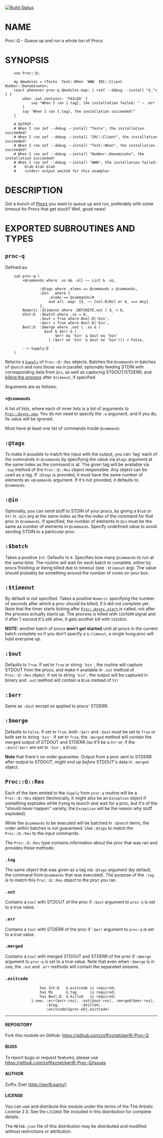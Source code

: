 [![Build Status](https://travis-ci.org/zoffixznet/perl6-Proc-Q.svg)](https://travis-ci.org/zoffixznet/perl6-Proc-Q)

# NAME

Proc::Q - Queue up and run a whole ton of Procs

# SYNOPSIS

```perl6
    use Proc::Q;

    my @modules = <Testo  Test::When  WWW  IRC::Client  Number::Denominate>;
    react whenever proc-q @modules.map: { «zef --debug --install "$_"» } {
        when .out.contains: 'FAILED' {
            say "When I ran {.tag}, the installation failed: " ~ .err
        }
        say "When I ran {.tag}, the installation succeeded!"
    }

    # OUTPUT:
    # When I ran zef --debug --install "Testo", the installation succeeded!
    # When I ran zef --debug --install "IRC::Client", the installation succeeded!
    # When I ran zef --debug --install "Test::When", the installation succeeded!
    # When I ran zef --debug --install "Number::Denominate", the installation succeeded!
    # When I ran zef --debug --install "WWW", the installation failed:
    #    blah blah blah
    #    <stderr output omited for this example>
```

# DESCRIPTION

Got a bunch of [Procs](https://docs.perl6.org/type/Proc) you want to queue up
and run, preferably with some timeout for Procs that get stuck? Well, good news!

# EXPORTED SUBROUTINES AND TYPES

## `proc-q`

Defined as:

```perl6
    sub proc-q (
        +@commands where .so && .all ~~ List & .so,

                :@tags where .elems == @commands = @commands,
                :@in   where {
                    .elems == @commands|0
                    and all .map: {$_ ~~ Cool:D|Nil or $_ === Any}
                },
        Numeric :$timeout where .DEFINITE.not | $_ > 0,
        UInt:D  :$batch where .so = 8,
                :$out = True where Bool:D|'bin',
                :$err = True where Bool:D|'bin',
        Bool:D  :$merge where .not | .so & (
                  $out & $err & (
                       $err eq 'bin' & $out eq 'bin'
                    | ($err ne 'bin' & $out ne 'bin'))) = False,

        --> Supply:D
    )
```

Returns a [`Supply`](https://docs.perl6.org/type/Supply) of `Proc::Q::Res`
objects. Batches the `@commands` in batches of `$batch` and runs those via
in parallel, optionally feeding STDIN with corresponding data from
`@in`, as well as capturing STDOUT/STDERR, and [killing the
process](https://docs.perl6.org/type/Proc::Async#method_kill) after
`$timeout`, if specified.

Arguments are as follows:

### `+@commands`

A list of lists, where each of inner lists is a list of arguments to
[`Proc::Async.new`](https://docs.perl6.org/type/Proc::Async#method_new). You
do not need to specify the `:w` argument, and if you do, its value will be
ignored.

Must have at least one list of commands inside `@commands`

## `:@tags`

To make it possible to match the input with the output, you can 'tag' each
of the commands in `@commands` by specifying the value via `@tags` argument
at the same index as the command is at. The given tag will be available via
`.tag` method of the `Proc::Q::Res` object responsible.
Any object can be used as a tag. If `:@tags` is provided, it must have the same
number of elements as `+@commands` argument. If it's not provided, it defaults
to `@commands`.

## `:@in`

Optionally, you can send stuff to STDIN of your procs, by giving a `Blob` or
`Str` in `:@in` arg at the same index as the the index of the command for that
proc in `@commands`. If specified, the number of elements in `@in` must be the
same as number of elements in `@commands`. Specify undefined value to avoid
sending STDIN to a particular proc.

## `:$batch`

Takes a positive `Int`. Defaults to `8`. Specifies how many `@commands`
to run at the same time. The routine will wait for each batch to complete,
either by procs finishing or being killed due to timeout (see `:$timeout` arg).
The value should probably be something around the number of cores on your box.

## `:$timeout`

By default is not specified.
Takes a positive `Numeric` specifying the number of seconds after which
a proc should be killed, if it did not complete yet. Note that the timer
starts ticking after [`Proc::Async.start`
](https://docs.perl6.org/type/Proc::Async#method_start) is called, not after
the process actually starts up. The process is killed with `SIGTERM` signal
and if after 1 second it's still alive, it gets another kill with `SIGSEGV`.

**NOTE:** another batch of procs **won't get started** until all procs in the
current batch complete so if you don't specify a `$:timeout`, a single hung proc
will hold everyone up.

## `:$out`

Defaults to `True`.
If set to `True` or string `'bin'`, the routine will capture STDOUT from the
procs, and make it available in `.out` method of `Proc::Q::Res` object. If set
to string `'bin'`, the output will be captured in binary and `.out` method will
contain a `Blob` instead of `Str`

## `:$err`

Same as `:$out` except as applied to procs' STDERR.

## `:$merge`

Defaults to `False`.
If set to `True`, both `:$err` and `:$out` must be set to `True` or both set to
string `'bin'`.
If set to `True`, the `.merged` method will contain the merged output of
STDOUT and STDERR (so it'll be a `Str` or, if the `:$out`/`:$err` are set to
`'bin'`, a `Blob`).

**Note** that there's no order guarantee. Output from a proc sent to STDERR
after output to STDOUT, might end up *before* STDOUT's data in `.merged` object.

## `Proc::Q::Res`

Each of the item emited to the `Supply` from `proc-q` routine will be
a `Proc::Q::Res` object (technically, it might also be an `Exception` object
if something explodes while trying to launch and wait for a proc, but it's of
the "should never happen" variety; the `Exception` will be the reason why
stuff exploded).

While the `@commands` to be executed will be batched in `:$batch` items, the
order within batches is not guaranteed. Use `:@tags` to match the
`Proc::Q::Res` to the input commands.

The `Proc::Q::Res` type contains information about the proc that was ran and
provides these methods:

### `.tag`

The same object that was given as a tag via `:@tags` argument (by default,
the command from `@commands` that was executed). The purpose of the `.tag`
is to match this `Proc::Q::Res` object to the proc you ran.

### `.out`

Contains a `Cool` with STDOUT of the proc if `:$out` argument to `proc-q` is
set to a true value.

### `.err`

Contains a `Cool` with STDERR of the proc if `:$err` argument to `proc-q` is
set to a true value.

### `.merged`

Contains a `Cool` with merged STDOUT and STDERR of the proc if `:$merge`
argument to `proc-q` is set to a true value. Note that even when `:$merge` is in
use, the `.out` and `.err` methods will contain the separated streams.

### `.exitcode`

                    has Int:D   $.exitcode is required;
                    has Mu      $.tag      is required;
                    has Bool:D  $.killed   is required;
                }.new: :err($err-res), :out($out-res), :merged($mer-res),
                       :$tag,          :$killed,
                       :exitcode($proc-obj.exitcode)

----

#### REPOSITORY

Fork this module on GitHub:
https://github.com/zoffixznet/perl6-Proc-Q

#### BUGS

To report bugs or request features, please use
https://github.com/zoffixznet/perl6-Proc-Q/issues

#### AUTHOR

Zoffix Znet (http://perl6.party/)

#### LICENSE

You can use and distribute this module under the terms of the
The Artistic License 2.0. See the `LICENSE` file included in this
distribution for complete details.

The `META6.json` file of this distribution may be distributed and modified
without restrictions or attribution.
